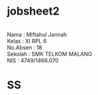 # jobsheet2
<p>
<br>Nama : Miftahul Jannah 
<br>Kelas : XI RPL 6 
<br>No.Absen : 18 
<br>Sekolah : SMK TELKOM MALANG 
<br>NIS : 4749/1466.070
</p>

<h1>SS</h1>

